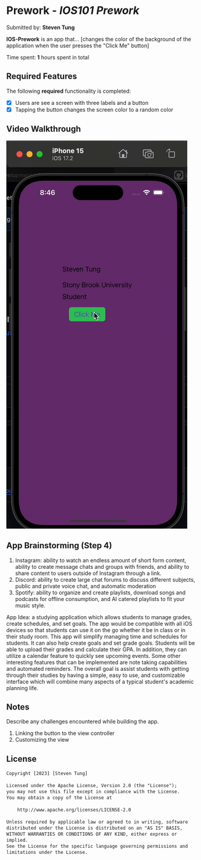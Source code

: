 # Prework - *IOS101 Prework*

Submitted by: **Steven Tung**

**IOS-Prework** is an app that... [changes the color of the background of the application when the user presses the "Click Me" button] 

Time spent: **1** hours spent in total

## Required Features

The following **required** functionality is completed:

- [X] Users are see a screen with three labels and a button
- [X] Tapping the button changes the screen color to a random color
 
## Video Walkthrough
<img src='Kapture 2023-12-28 at 20.46.20.gif' title='Video Walkthrough' width='' alt='Video Walkthrough' />




## App Brainstorming (Step 4)
1. Instagram: ability to watch an endless amount of short form content, ability to create message chats and groups with friends, and ability to share content to users outside of Instagram through a link.
2. Discord: ability to create large chat forums to discuss different subjects, public and private voice chat, and automatic moderation
3. Spotify: ability to organize and create playlists, download songs and podcasts for offline consumption, and AI catered playlists to fit your music style.

App Idea: a studying application which allows students to manage grades, create schedules, and set goals. The app would be compatible with all iOS devices so that students can use it on the go whether it be in class or in their study room. This app will simplify managing time and schedules for students. It can also help create goals and set grade goals. Students will be able to upload their grades and calculate their GPA. In addition, they can utilize a calendar feature to quickly see upcoming events. Some other interesting features that can be implemented are note taking capabilities and automated reminders. The overall goal is assist students with getting through their studies by having a simple, easy to use, and customizable interface which will combine many aspects of a typical student's academic planning life.


## Notes

Describe any challenges encountered while building the app.

1. Linking the button to the view controller
2. Customizing the view

## License

    Copyright [2023] [Steven Tung]

    Licensed under the Apache License, Version 2.0 (the "License");
    you may not use this file except in compliance with the License.
    You may obtain a copy of the License at

        http://www.apache.org/licenses/LICENSE-2.0

    Unless required by applicable law or agreed to in writing, software
    distributed under the License is distributed on an "AS IS" BASIS,
    WITHOUT WARRANTIES OR CONDITIONS OF ANY KIND, either express or implied.
    See the License for the specific language governing permissions and
    limitations under the License.
